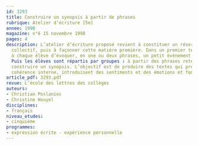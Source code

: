 ```yaml
---
id: 3293
title: Construire un synopsis à partir de phrases 
rubrique: Atelier d’écriture [5e]
annee: 1998
magazine: n°6 15 novembre 1998
pages: 4
description: L’atelier d’écriture proposé revient à constituer un réservoir de vécu
  collectif, puis à façonner cette matière première. Dans un premier temps, on demande
  à chaque élève d’évoquer, en une ou deux phrases, un petit événement vécu par lui.
  Puis les élèves sont répartis par groupes : à partir des phrases retenues, ils vont
  construire un synopsis. L’objectif est de produire des textes qui présentent une
  cohérence interne, introduisent des sentiments et des émotions et font place à l’implicite.
article_pdf: 3293.pdf
revue: L’école des lettres des collèges
auteurs:
- Christian Poslaniec
- Christine Houyel
disciplines:
- français
niveau_etudes:
- cinquième
programmes:
- expression écrite - expérience personnelle
---
```

